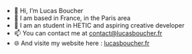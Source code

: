 - 👋 Hi, I’m Lucas Boucher
- 📍 I am based in France, in the Paris area
- 🌱 I am an student in HETIC and aspiring creative developer
- 📫 You can contact me at [contact@lucasboucher.fr](mailto:contact@lucasboucher.fr)
- 🌐 And visite my website here : [lucasboucher.fr](https://lucasboucher.fr)

<!---
lucasboucher/lucasboucher is a ✨ special ✨ repository because its `README.md` (this file) appears on your GitHub profile.
You can click the Preview link to take a look at your changes.
--->
